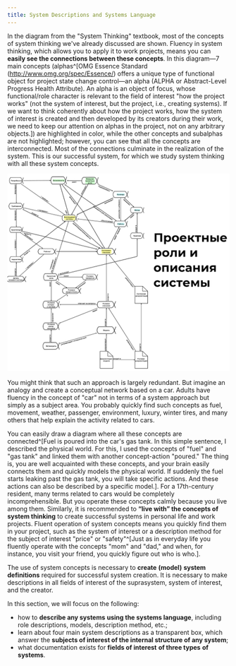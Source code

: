 ```yaml
---
title: System Descriptions and Systems Language
---
```


In the diagram from the "System Thinking" textbook, most of the concepts of system thinking we've already discussed are shown. Fluency in system thinking, which allows you to apply it to work projects, means you can **easily see the connections between these concepts**. In this diagram—7 main concepts (alphas^[OMG Essence Standard (http://www.omg.org/spec/Essence/) offers a unique type of functional object for project state change control—an alpha (ALPHA or Abstract-Level Progress Health Attribute). An alpha is an object of focus, whose functional/role character is relevant to the field of interest "how the project works" (not the system of interest, but the project, i.e., creating systems). If we want to think coherently about how the project works, how the system of interest is created and then developed by its creators during their work, we need to keep our attention on alphas in the project, not on any arbitrary objects.]) are highlighted in color, while the other concepts and subalphas are not highlighted; however, you can see that all the concepts are interconnected. Most of the connections culminate in the realization of the system. This is our successful system, for which we study system thinking with all these system concepts.

![](03-descriptions-of-the-system-and-the-system-language-15.png)

You might think that such an approach is largely redundant. But imagine an analogy and create a conceptual network based on a car. Adults have fluency in the concept of "car" not in terms of a system approach but simply as a subject area. You probably quickly find such concepts as fuel, movement, weather, passenger, environment, luxury, winter tires, and many others that help explain the activity related to cars.

You can easily draw a diagram where all these concepts are connected^[Fuel is poured into the car's gas tank. In this simple sentence, I described the physical world. For this, I used the concepts of "fuel" and "gas tank" and linked them with another concept-action "poured." The thing is, you are well acquainted with these concepts, and your brain easily connects them and quickly models the physical world. If suddenly the fuel starts leaking past the gas tank, you will take specific actions. And these actions can also be described by a specific model.]. For a 17th-century resident, many terms related to cars would be completely incomprehensible. But you operate these concepts calmly because you live among them. Similarly, it is recommended to **“live with” the concepts of system thinking** to create successful systems in personal life and work projects. Fluent operation of system concepts means you quickly find them in your project, such as the system of interest or a description method for the subject of interest "price" or "safety"^[Just as in everyday life you fluently operate with the concepts "mom" and "dad," and when, for instance, you visit your friend, you quickly figure out who is who.].

The use of system concepts is necessary to **create** **(model)** **system definitions** required for successful system creation. It is necessary to make descriptions in all fields of interest of the suprasystem, system of interest, and the creator.

In this section, we will focus on the following:

- how to **describe any systems** **using the systems language**, including role descriptions, models, description method, etc.;
- learn about four main system descriptions as a transparent box, which answer the **subjects of interest of the internal structure of any system**;
- what documentation exists for **fields of interest** **of three types** **of systems**.